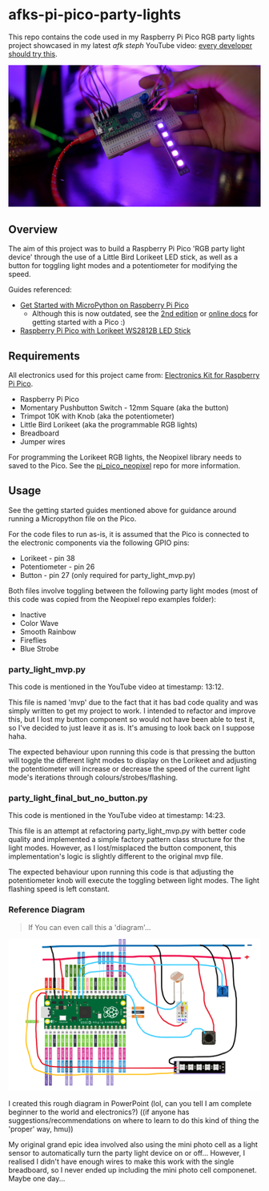 # afks-pi-pico-party-lights

This repo contains the code used in my Raspberry Pi Pico RGB party lights project showcased in my latest *afk steph* YouTube video: [every developer should try this](https://youtu.be/-kyYm0ubKPQ).

![alt text](https://github.com/afksteph/afks-pi-pico-party-lights/blob/main/pico_party_lights.jpg)

## Overview

The aim of this project was to build a Raspberry Pi Pico 'RGB party light device' through the use of a Little Bird Lorikeet LED stick, as well as a button for toggling light modes and a potentiometer for modifying the speed.

Guides referenced:
- [Get Started with MicroPython on Raspberry Pi Pico](https://core-electronics.com.au/get-started-with-micropython-on-raspberry-pi-pico.html)
  - Although this is now outdated, see the [2nd edition](https://raspberry.piaustralia.com.au/products/get-started-with-micropython-on-raspberry-pi-pico-2nd-edition) or [online docs](https://projects.raspberrypi.org/en/projects/getting-started-with-the-pico) for getting started with a Pico :)
- [Raspberry Pi Pico with Lorikeet WS2812B LED Stick](https://learn.littlebirdelectronics.com.au/guides/raspberry-pi-with-lorikeet-ws2812b-led-stick)

## Requirements

All electronics used for this project came from: [Electronics Kit for Raspberry Pi Pico](https://raspberry.piaustralia.com.au/products/electronics-kit-for-raspberry-pi-pico).
- Raspberry Pi Pico
- Momentary Pushbutton Switch - 12mm Square (aka the button)
- Trimpot 10K with Knob (aka the potentiometer)
- Little Bird Lorikeet (aka the programmable RGB lights)
- Breadboard
- Jumper wires

For programming the Lorikeet RGB lights, the Neopixel library needs to saved to the Pico. See the [pi_pico_neopixel](https://github.com/blaz-r/pi_pico_neopixel) repo for more information.

## Usage

See the getting started guides mentioned above for guidance around running a Micropython file on the Pico.

For the code files to run as-is, it is assumed that the Pico is connected to the electronic components via the following GPIO pins:
- Lorikeet - pin 38
- Potentiometer - pin 26
- Button - pin 27 (only required for party_light_mvp.py)

Both files involve toggling between the following party light modes (most of this code was copied from the Neopixel repo examples folder):
- Inactive
- Color Wave
- Smooth Rainbow
- Fireflies
- Blue Strobe

### party_light_mvp.py

This code is mentioned in the YouTube video at timestamp: 13:12.

This file is named 'mvp' due to the fact that it has bad code quality and was simply written to get my project to work. I intended to refactor and improve this, but I lost my button component so would not have been able to test it, so I've decided to just leave it as is. It's amusing to look back on I suppose haha.

The expected behaviour upon running this code is that pressing the button will toggle the different light modes to display on the Lorikeet and adjusting the potentiometer will increase or decrease the speed of the current light mode's iterations through colours/strobes/flashing.

### party_light_final_but_no_button.py

This code is mentioned in the YouTube video at timestamp: 14:23.

This file is an attempt at refactoring party_light_mvp.py with better code quality and implemented a simple factory pattern class structure for the light modes. However, as I lost/misplaced the button component, this implementation's logic is slightly different to the original mvp file.

The expected behaviour upon running this code is that adjusting the potentiometer knob will execute the toggling between light modes. The light flashing speed is left constant.

### Reference Diagram

> If You can even call this a 'diagram'...

![alt text](https://github.com/afksteph/afks-pi-pico-party-lights/blob/main/original_project_idea_rough_diagram.png)

I created this rough diagram in PowerPoint (lol, can you tell I am complete beginner to the world and electronics?) ((if anyone has suggestions/recommendations on where to learn to do this kind of thing the 'proper' way, hmu))

My original grand epic idea involved also using the mini photo cell as a light sensor to automatically turn the party light device on or off... However, I realised I didn't have enough wires to make this work with the single breadboard, so I never ended up including the mini photo cell componenet. Maybe one day...